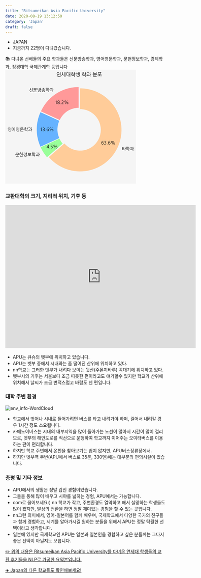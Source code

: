 ```yaml
---
title: "Ritsumeikan Asia Pacific University"
date: 2020-08-19 13:12:50
category: 'Japan'
draft: false
---
```



* JAPAN
* 지금까지 22명이 다녀갔습니다. 

📚 다녀온 선배들의 주요 학과들은 신문방송학과, 영어영문학과, 문헌정보학과, 경제학과, 정경대학 국제관계학 등입니다
![department-info](../plots/JP000023.png)
### 교환대학의 크기, 지리적 위치, 기후 등
<iframe
width="600"
height="450"
frameborder="0" style="border:0"
src="https://www.google.com/maps/embed/v1/place?key=AIzaSyC9e1AME-pVmWC4hBpFdu5S4dKzyepa3HQ&q=Ritsumeikan+Asia+Pacific+University&center=33.33713710000001,131.46834479999998&zoom=14" allowfullscreen>
</iframe>

* APU는 큐슈의 벳부에 위치하고 있습니다.
* APU는 벳부 중에서 시내와는 좀 떨어진 산위에 위치하고 있다.
* nn학교는 그러한 벳부가 내려다 보이는 뒷산(주몬지바루) 꼭대기에 위치하고 있다.
* 벳부시의 기후는 서울보다 조금 따듯한 편이라고도 얘기할수 있지만 학교가 산위에 위치해서 날씨가 조금 변덕스럽고 바람도 센 편입니다.


### 대학 주변 환경

![env_info-WordCloud](../univ_wordclouds_okt/env_info/JP000023_env_info_okt.png)

* 학교에서 벗어나 시내로 들어가려면 버스를 타고 내려가야 하며, 걸어서 내려갈 경우 1시간 정도 소요됩니다.
* 카메노이버스는 시내의 내부지역을 많이 돌아가는 노선이 많아서 시간이 많이 걸리므로, 벳부의 해안도로를 직선으로 운행하여 학교까지 이어주는 오이타버스를 이용하는 편이 편리합니다.
* 하지만 학교 주변에서 온천을 찾아보기는 쉽지 않지만, APU버스정류장에서.
* 하지만 벳부역 주변(APU에서 버스로 35분, 330엔)에는 대부분의 편의시설이 있습니다.


### 총평 및 기타 정보 
* APU에서의 생활은 정말 갑진 경험이었습니다.
* 그들을 통해 많이 배우고 시야를 넓히는 경험, APU에서는 가능합니다.
* com로 물어보세요:) nn 학교가 작고, 주변환경도 열악하고 해서 실망하는 학생들도 많이 봤지만, 발상의 전환을 하면 정말 재미있는 경험을 할 수 있는 곳입니다.
* nn그런 의미에서, 영어-일본어를 함께 배우며, 국제학교에서 다양한 국가의 친구들과 함께 경험하고, 세계를 알아가시길 원하는 분들을 위해서 APU는 정말 탁월한 선택이라고 생각합니다.
* 일본에 있지만 국제학교인 APU는 일본과 일본인을 경험하고 싶은 분들께는 그다지 좋은 선택이 아닐지도 모릅니다.


[✏️ 위의 내용은 Ritsumeikan Asia Pacific University를 다녀온 연세대 학생들의 교환 후기들을 NLP로 가공한 요약본입니다.](http://oia.yonsei.ac.kr/partner/expReport.asp?ucode=JP000023&bgbn=A)

[✈️ Japan의 다른 학교들도 확인해보세요!](https://yonsei-exchange.netlify.app/?category=Japan)
